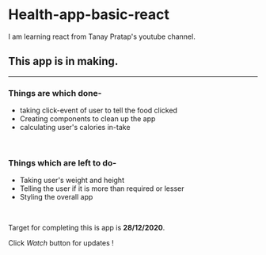 # Health-app-basic-react

I am learning react from Tanay Pratap's youtube channel. <br />
<h2>This app is in making.</h2>


<hr /> 

<h3>Things are which done- </h3>
<ul> 
  <li>taking click-event of user to tell the food clicked</li>
  <li>Creating components to clean up the app</li>
  <li>calculating user's calories in-take</li>
</ul>  

<br />

<h3>Things which are left to do- </h3>
<ul> 
  <li>Taking user's weight and height</li>
  <li>Telling the user if it is more than required or lesser</li>
  <li>Styling the overall app</li>
</ul>  

<br />

Target for completing this is app is <b> 28/12/2020</b>.

Click <i>Watch</i> button for updates !
